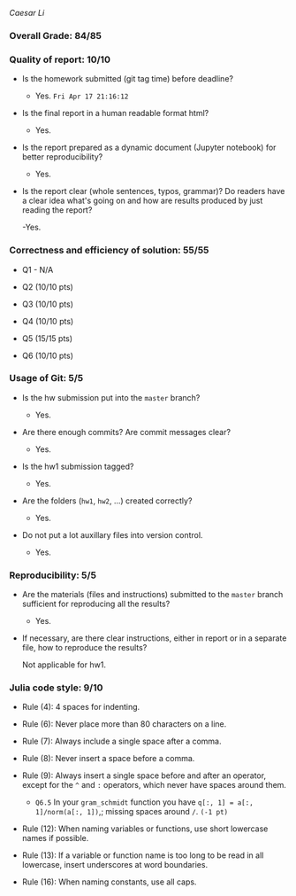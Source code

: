 *Caesar Li*

### Overall Grade: 84/85

### Quality of report: 10/10

* Is the homework submitted (git tag time) before deadline?

    - Yes. `Fri Apr 17 21:16:12`

* Is the final report in a human readable format html?  

    - Yes.
	
* Is the report prepared as a dynamic document (Jupyter notebook) for better reproducibility?

    - Yes.

* Is the report clear (whole sentences, typos, grammar)? Do readers have a clear idea what's going on and how are results produced by just reading the report?
 
    -Yes.


### Correctness and efficiency of solution: 55/55

* Q1 - N/A

* Q2 (10/10 pts) 
	
* Q3 (10/10 pts)

* Q4 (10/10 pts) 

* Q5 (15/15 pts)

* Q6 (10/10 pts) 


### Usage of Git: 5/5

* Is the hw submission put into the `master` branch?
    
    - Yes.

* Are there enough commits? Are commit messages clear?

    - Yes.

* Is the hw1 submission tagged?

    - Yes.

* Are the folders (`hw1`, `hw2`, ...) created correctly?

    - Yes.

* Do not put a lot auxillary files into version control.

    - Yes.
		

### Reproducibility: 5/5

* Are the materials (files and instructions) submitted to the `master` branch sufficient for reproducing all the results?

    - Yes.

* If necessary, are there clear instructions, either in report or in a separate file, how to reproduce the results?  

    Not applicable for hw1.


### Julia code style: 9/10

* Rule (4): 4 spaces for indenting. 
    
* Rule (6): Never place more than 80 characters on a line.

* Rule (7): Always include a single space after a comma. 
 
* Rule (8):  Never insert a space before a comma.

* Rule (9): Always insert a single space before and after an operator, except for the `^` and `:` operators, which never have spaces around them.

    - `Q6.5` In your `gram_schmidt` function you have `q[:, 1] = a[:, 1]/norm(a[:, 1])`,; missing spaces around `/`. `(-1 pt)`

* Rule (12): When naming variables or functions, use short lowercase names if possible.

* Rule (13): If a variable or function name is too long to be read in all lowercase, insert underscores at word boundaries.

* Rule (16): When naming constants, use all caps.
